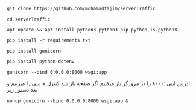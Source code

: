 
````
git clone https://github.com/mohamadfajim/serverTraffic

````

````
cd serverTraffic

````

````
apt update && apt install python3 python3-pip python-is-python3

````

````
pip install -r requirements.txt

````

````
pip install gunicorn

````

````
pip install python-dotenv

````

````
gunicorn --bind 0.0.0.0:8000 wsgi:app

````

ادرس ایپی :‌۸۰۰۰ را در مرورگر باز میکنیم اگر صفحه باز شد کنترل + سی را میزنیم و بعد دستور زیر 




````
nohup gunicorn --bind 0.0.0.0:8000 wsgi:app &

````

